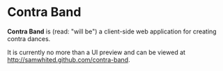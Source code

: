 # Contra Band

**Contra Band** is (read: "will be") a client-side web application for creating contra dances.


It is currently no more than a UI preview and can be viewed at http://samwhited.github.com/contra-band.
